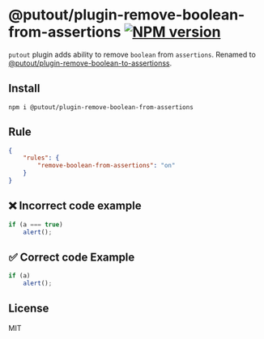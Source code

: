 # @putout/plugin-remove-boolean-from-assertions [![NPM version][NPMIMGURL]][NPMURL]

[NPMIMGURL]: https://img.shields.io/npm/v/@putout/plugin-remove-boolean-from-assertions.svg?style=flat&longCache=true
[NPMURL]: https://npmjs.org/package/@putout/plugin-remove-boolean-from-assertions "npm"

`putout` plugin adds ability to remove `boolean` from `assertions`. Renamed to [@putout/plugin-remove-boolean-to-assertionss](https://www.npmjs.com/package/@putout/plugin-remove-boolean-from-assertionss).

## Install

```
npm i @putout/plugin-remove-boolean-from-assertions
```

## Rule

```json
{
    "rules": {
        "remove-boolean-from-assertions": "on"
    }
}
```

## ❌ Incorrect code example

```js
if (a === true)
    alert();
```

## ✅ Correct code Example

```js
if (a)
    alert();
```

## License

MIT
